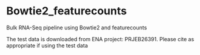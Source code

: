 # Bowtie2_featurecounts
Bulk RNA-Seq pipeline using Bowtie2 and featurecounts


The test data is downloaded from ENA project: PRJEB26391. Please cite as appropriate if using the test data
